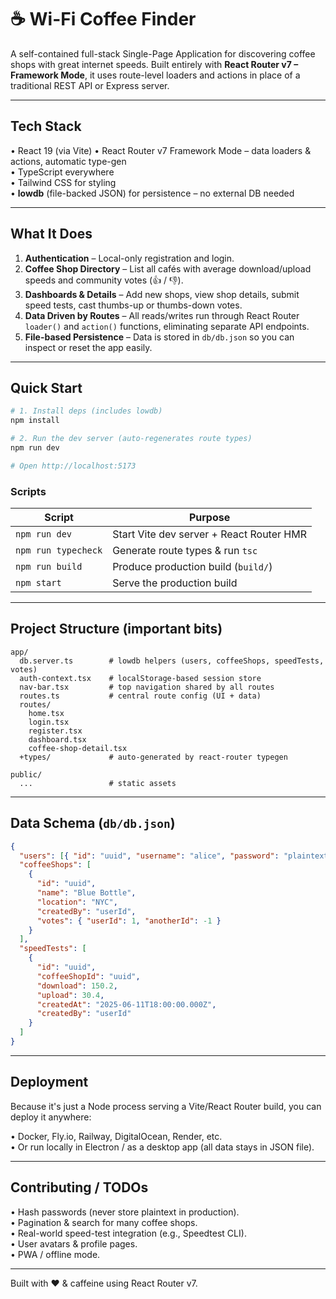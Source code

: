 # ☕️ Wi-Fi Coffee Finder

A self-contained full-stack Single-Page Application for discovering coffee shops with great internet speeds. Built entirely with **React Router v7 – Framework Mode**, it uses route-level loaders and actions in place of a traditional REST API or Express server.

---

## Tech Stack

• React 19 (via Vite)
• React Router v7 Framework Mode – data loaders & actions, automatic type-gen  
• TypeScript everywhere  
• Tailwind CSS for styling  
• **lowdb** (file-backed JSON) for persistence – no external DB needed

---

## What It Does

1. **Authentication** – Local-only registration and login.
2. **Coffee Shop Directory** – List all cafés with average download/upload speeds and community votes (👍 / 👎).
3. **Dashboards & Details** – Add new shops, view shop details, submit speed tests, cast thumbs-up or thumbs-down votes.
4. **Data Driven by Routes** – All reads/writes run through React Router `loader()` and `action()` functions, eliminating separate API endpoints.
5. **File-based Persistence** – Data is stored in `db/db.json` so you can inspect or reset the app easily.

---

## Quick Start

```bash
# 1. Install deps (includes lowdb)
npm install

# 2. Run the dev server (auto-regenerates route types)
npm run dev

# Open http://localhost:5173
```

### Scripts

| Script              | Purpose                                  |
| ------------------- | ---------------------------------------- |
| `npm run dev`       | Start Vite dev server + React Router HMR |
| `npm run typecheck` | Generate route types & run `tsc`         |
| `npm run build`     | Produce production build (`build/`)      |
| `npm start`         | Serve the production build               |

---

## Project Structure (important bits)

```
app/
  db.server.ts        # lowdb helpers (users, coffeeShops, speedTests, votes)
  auth-context.tsx    # localStorage-based session store
  nav-bar.tsx         # top navigation shared by all routes
  routes.ts           # central route config (UI + data)
  routes/
    home.tsx
    login.tsx
    register.tsx
    dashboard.tsx
    coffee-shop-detail.tsx
  +types/             # auto-generated by react-router typegen

public/
  ...                 # static assets
```

---

## Data Schema (`db/db.json`)

```json
{
  "users": [{ "id": "uuid", "username": "alice", "password": "plaintext" }],
  "coffeeShops": [
    {
      "id": "uuid",
      "name": "Blue Bottle",
      "location": "NYC",
      "createdBy": "userId",
      "votes": { "userId": 1, "anotherId": -1 }
    }
  ],
  "speedTests": [
    {
      "id": "uuid",
      "coffeeShopId": "uuid",
      "download": 150.2,
      "upload": 30.4,
      "createdAt": "2025-06-11T18:00:00.000Z",
      "createdBy": "userId"
    }
  ]
}
```

---

## Deployment

Because it's just a Node process serving a Vite/React Router build, you can deploy it anywhere:

• Docker, Fly.io, Railway, DigitalOcean, Render, etc.  
• Or run locally in Electron / as a desktop app (all data stays in JSON file).

---

## Contributing / TODOs

• Hash passwords (never store plaintext in production).  
• Pagination & search for many coffee shops.  
• Real-world speed-test integration (e.g., Speedtest CLI).  
• User avatars & profile pages.  
• PWA / offline mode.

---

Built with ❤️ & caffeine using React Router v7.
